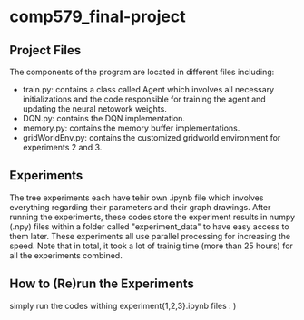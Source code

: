 # comp579_final-project

## Project Files
The components of the program are located in different files including:
- train.py: contains a class called Agent which involves all necessary initializations and the code responsible for training the agent and updating the neural netowork weights.
- DQN.py: contains the DQN implementation.
- memory.py: contains the memory buffer implementations.
- gridWorldEnv.py: contains the customized gridworld environment for experiments 2 and 3.

## Experiments
The tree experiments each have tehir own .ipynb file which involves everything regarding their parameters and their graph drawings. After running the experiments, these codes store the experiment results in numpy (.npy) files within a folder called "experiment_data" to have easy access to them later. These experiments all use parallel processing for increasing the speed. Note that in total, it took a lot of trainig time (more than 25 hours) for all the experiments combined.

## How to (Re)run the Experiments
simply run the codes withing experiment{1,2,3}.ipynb files : )
